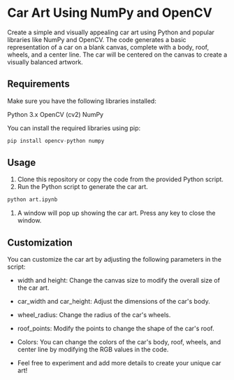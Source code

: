 
# Car Art Using NumPy and OpenCV
Create a simple and visually appealing car art using Python and popular libraries like NumPy and OpenCV. The code generates a basic representation of a car on a blank canvas, complete with a body, roof, wheels, and a center line. The car will be centered on the canvas to create a visually balanced artwork.

## Requirements

Make sure you have the following libraries installed:

Python 3.x
OpenCV (cv2)
NumPy

You can install the required libraries using pip:
```python
pip install opencv-python numpy
```

## Usage
1. Clone this repository or copy the code from the provided Python script.
2. Run the Python script to generate the car art.
``` Python
python art.ipynb
```
1. A window will pop up showing the car art. Press any key to close the window.

## Customization
You can customize the car art by adjusting the following parameters in the script:

- width and height: Change the canvas size to modify the overall size of the car art.

- car_width and car_height: Adjust the dimensions of the car's body.

- wheel_radius: Change the radius of the car's wheels.

- roof_points: Modify the points to change the shape of the car's roof.

- Colors: You can change the colors of the car's body, roof, wheels, and center line by modifying the RGB values in the code.

- Feel free to experiment and add more details to create your unique car art!
